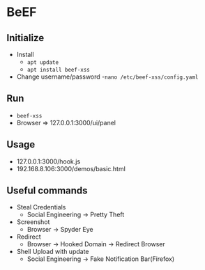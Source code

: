 # BeEF

## Initialize
- Install
  - ```apt update```
  - ```apt install beef-xss```
- Change username/password
  -```nano /etc/beef-xss/config.yaml```

## Run
- ```beef-xss```
- Browser => 127.0.0.1:3000/ui/panel

## Usage
- 127.0.0.1:3000/hook.js
- 192.168.8.106:3000/demos/basic.html

## Useful commands
- Steal Credentials
  - Social Engineering -> Pretty Theft
- Screenshot
  - Browser -> Spyder Eye     
- Redirect 
  - Browser -> Hooked Domain -> Redirect Browser  
- Shell Upload with update
  - Social Engineering -> Fake Notification Bar(Firefox)

